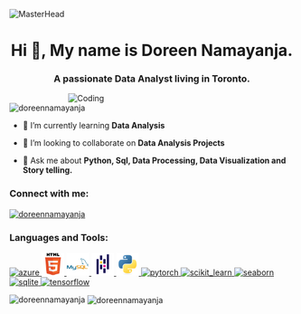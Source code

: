 ![MasterHead](https://digitalcreativemind.com/wp-content/uploads/2021/06/Analytics_amp_Data_Science.gif)
<h1 align="center">Hi 👋, My name is Doreen Namayanja.</h1>
<h3 align="center">A passionate Data Analyst living in Toronto.</h3>
<img align="right" alt="Coding" width="400" src="https://shorturl.at/mprAD">


<p align="left"> <img src="https://komarev.com/ghpvc/?username=doreennamayanja&label=Profile%20views&color=0e75b6&style=flat" alt="doreennamayanja" /> </p>

- 🌱 I’m currently learning **Data Analysis**

- 👯 I’m looking to collaborate on **Data Analysis Projects**

- 💬 Ask me about **Python, Sql, Data Processing,  Data Visualization and Story telling.**

<h3 align="left">Connect with me:</h3>
<p align="left">
<a href="https://linkedin.com/in/doreennamayanja" target="blank"><img align="center" src="https://raw.githubusercontent.com/rahuldkjain/github-profile-readme-generator/master/src/images/icons/Social/linked-in-alt.svg" alt="doreennamayanja" height="30" width="40" /></a>
</p>

<h3 align="left">Languages and Tools:</h3>
<p align="left"> <a href="https://azure.microsoft.com/en-in/" target="_blank" rel="noreferrer"> <img src="https://www.vectorlogo.zone/logos/microsoft_azure/microsoft_azure-icon.svg" alt="azure" width="40" height="40"/> </a> <a href="https://www.w3.org/html/" target="_blank" rel="noreferrer"> <img src="https://raw.githubusercontent.com/devicons/devicon/master/icons/html5/html5-original-wordmark.svg" alt="html5" width="40" height="40"/> </a> <a href="https://www.mysql.com/" target="_blank" rel="noreferrer"> <img src="https://raw.githubusercontent.com/devicons/devicon/master/icons/mysql/mysql-original-wordmark.svg" alt="mysql" width="40" height="40"/> </a> <a href="https://pandas.pydata.org/" target="_blank" rel="noreferrer"> <img src="https://raw.githubusercontent.com/devicons/devicon/2ae2a900d2f041da66e950e4d48052658d850630/icons/pandas/pandas-original.svg" alt="pandas" width="40" height="40"/> </a> <a href="https://www.python.org" target="_blank" rel="noreferrer"> <img src="https://raw.githubusercontent.com/devicons/devicon/master/icons/python/python-original.svg" alt="python" width="40" height="40"/> </a> <a href="https://pytorch.org/" target="_blank" rel="noreferrer"> <img src="https://www.vectorlogo.zone/logos/pytorch/pytorch-icon.svg" alt="pytorch" width="40" height="40"/> </a> <a href="https://scikit-learn.org/" target="_blank" rel="noreferrer"> <img src="https://upload.wikimedia.org/wikipedia/commons/0/05/Scikit_learn_logo_small.svg" alt="scikit_learn" width="40" height="40"/> </a> <a href="https://seaborn.pydata.org/" target="_blank" rel="noreferrer"> <img src="https://seaborn.pydata.org/_images/logo-mark-lightbg.svg" alt="seaborn" width="40" height="40"/> </a> <a href="https://www.sqlite.org/" target="_blank" rel="noreferrer"> <img src="https://www.vectorlogo.zone/logos/sqlite/sqlite-icon.svg" alt="sqlite" width="40" height="40"/> </a> <a href="https://www.tensorflow.org" target="_blank" rel="noreferrer"> <img src="https://www.vectorlogo.zone/logos/tensorflow/tensorflow-icon.svg" alt="tensorflow" width="40" height="40"/> </a> </p>

<p><img align="left" src="https://github-readme-stats.vercel.app/api/top-langs?username=doreennamayanja&show_icons=true&locale=en&layout=compact" alt="doreennamayanja" /></p>

<p>&nbsp;<img align="center" src="https://github-readme-stats.vercel.app/api?username=doreennamayanja&show_icons=true&locale=en" alt="doreennamayanja" /></p>
